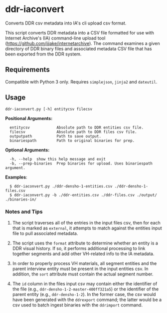 # ddr-iaconvert
Converts DDR csv metadata into IA's cli upload csv format.

This script converts DDR metadata into a CSV file formatted for use with Internet 
Archive's (IA) command-line upload tool (https://github.com/jjjake/internetarchive). 
The command examines a given directory of DDR binary files and associated metadata 
CSV file that has been exported from the DDR system.

## Requirements

Compatible with Python 3 only. Requires `simplejson`, `jinja2` and `dateutil`.

## Usage

`ddr-iaconvert.py [-h] entitycsv filecsv`

**Positional Arguments:**
```
  entitycsv            Absolute path to DDR entities csv file.
  filecsv              Absolute path to DDR files csv file.
  outputpath           Path to save output.
  binariespath         Path to original binaries for prep.
```

**Optional Arguments:**
```
  -h, --help  show this help message and exit
  -b, --prep-binaries  Prep binaries for upload. Uses binariespath argument.
```

**Examples**:
```
  $ ddr-iaconvert.py ./ddr-densho-1-entities.csv ./ddr-densho-1-files.csv
  $ ddr-iaconvert.py -b ./ddr-entities.csv ./ddr-files.csv ./output/ ./binaries-in/
```

### Notes and Tips

1. The script traverses all of the entries in the input files csv, then for 
each that is marked as `external`, it attempts to match against the 
entities input file to pull associated metadata.

2. The script uses the `format` attribute to determine whether an entity is 
a DDR visual history. If so, it performs additional processing to link 
together segments and add other VH-related info to the IA metadata.

3. In order to properly process VH materials, all segment entities and the 
parent interview entity must be present in the input entities csv. In 
addition, the `sort` attribute must contain the actual segment number. 

4. The `id` column in the files input csv may contain either the 
identifier of the file (e.g., `ddr-densho-1-2-master-400ff321a5`) or the 
identifier of the parent entity (e.g., `ddr-densho-1-2`). In the former 
case, the csv would have been generated with the `ddrexport` command; 
the latter would be a csv used to batch ingest binaries with the 
`ddrimport` command.